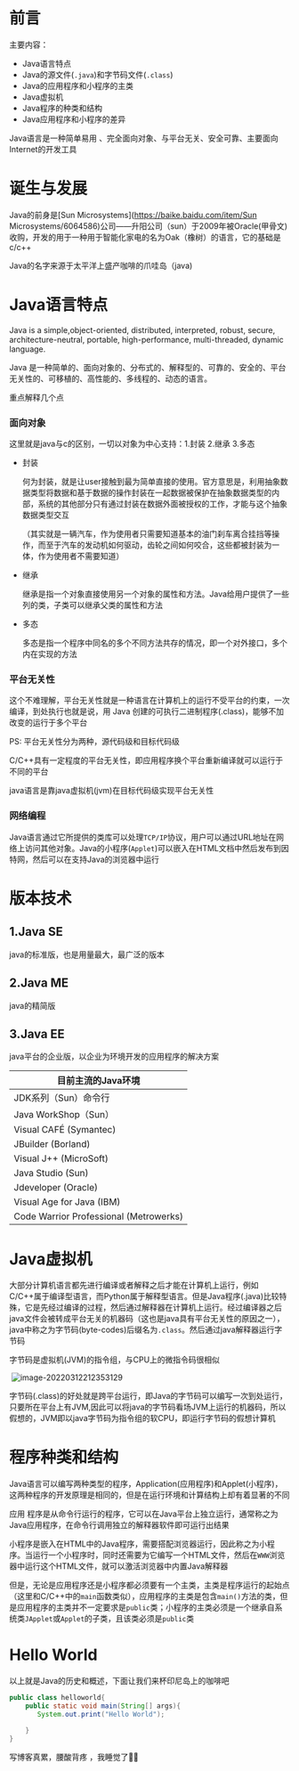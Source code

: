 # 前言

主要内容：

- Java语言特点
- Java的源文件(`.java`)和字节码文件(`.class`)
- Java的应用程序和小程序的主类
- Java虚拟机
- Java程序的种类和结构
- Java应用程序和小程序的差异

Java语言是一种简单易用 、完全面向对象、与平台无关、安全可靠、主要面向Internet的开发工具

# 诞生与发展

Java的前身是[Sun Microsystems](https://baike.baidu.com/item/Sun Microsystems/6064586)公司——升阳公司（sun）于2009年被Oracle(甲骨文)收购，开发的用于一种用于智能化家电的名为Oak（橡树）的语言，它的基础是c/c++

Java的名字来源于太平洋上盛产咖啡的爪哇岛（java)

# Java语言特点

Java is a simple,object-oriented, distributed, interpreted, robust, secure, architecture-neutral, portable, high-performance, multi-threaded, dynamic language.

Java 是一种简单的、面向对象的、分布式的、解释型的、可靠的、安全的、平台无关性的、可移植的、高性能的、多线程的、动态的语言。

重点解释几个点

### 面向对象

这里就是java与c的区别，一切以对象为中心支持：1.封装 2.继承 3.多态

- 封装

  何为封装，就是让user接触到最为简单直接的使用。官方意思是，利用抽象数据类型将数据和基于数据的操作封装在一起数据被保护在抽象数据类型的内部，系统的其他部分只有通过封装在数据外面被授权的工作，才能与这个抽象数据类型交互

  （其实就是一辆汽车，作为使用者只需要知道基本的油门刹车离合挂挡等操作，而至于汽车的发动机如何驱动，齿轮之间如何咬合，这些都被封装为一体，作为使用者不需要知道）

- 继承

  继承是指一个对象直接使用另一个对象的属性和方法。Java给用户提供了一些列的类，子类可以继承父类的属性和方法

- 多态

  多态是指一个程序中同名的多个不同方法共存的情况，即一个对外接口，多个内在实现的方法

### 平台无关性

这个不难理解，平台无关性就是一种语言在计算机上的运行不受平台的约束，一次编译，到处执行也就是说，用 Java 创建的可执行二进制程序(.class)，能够不加改变的运行于多个平台

PS: 平台无关性分为两种，源代码级和目标代码级

C/C++具有一定程度的平台无关性，即应用程序换个平台重新编译就可以运行于不同的平台

java语言是靠java虚拟机(jvm)在目标代码级实现平台无关性

### 网络编程

Java语言通过它所提供的类库可以处理`TCP/IP`协议，用户可以通过URL地址在网络上访问其他对象。Java的小程序(`Applet`)可以嵌入在HTML文档中然后发布到因特网，然后可以在支持Java的浏览器中运行

# 版本技术

##  1.Java SE

java的标准版，也是用量最大，最广泛的版本

## 2.Java ME

java的精简版

## 3.Java EE

java平台的企业版，以企业为环境开发的应用程序的解决方案



| 目前主流的Java环境         |
| --------------------------------------
| JDK系列（Sun）命令行  
| Java WorkShop（Sun）                   |
| Visual CAFÉ (Symantec)                 |
| JBuilder (Borland)                     |
| Visual  J++ (MicroSoft)                |
| Java  Studio (Sun)                     |
| Jdeveloper (Oracle)                    |
| Visual  Age  for  Java (IBM)           |
| Code Warrior Professional (Metrowerks) |

# Java虚拟机

大部分计算机语言都先进行编译或者解释之后才能在计算机上运行，例如C/C++属于编译型语言，而Python属于解释型语言。但是Java程序(.java)比较特殊，它是先经过编译的过程，然后通过解释器在计算机上运行。经过编译器之后java文件会被转成平台无关的机器码（这也是java具有平台无关性的原因之一），java中称之为字节码(byte-codes)后缀名为`.class`。然后通过java解释器运行字节码

字节码是虚拟机(JVM)的指令组，与CPU上的微指令码很相似

​         ![image-20220312212353129](https://s2.loli.net/2022/03/12/fYFSnXeWE4K7JmA.png)



字节码(.class)的好处就是跨平台运行，即Java的字节码可以编写一次到处运行，只要所在平台上有JVM,因此可以将java的字节码看场JVM上运行的机器码，所以假想的，JVM即以java字节码为指令组的软CPU，即运行字节码的假想计算机

# 程序种类和结构

Java语言可以编写两种类型的程序，Application(应用程序)和Applet(小程序)，这两种程序的开发原理是相同的，但是在运行环境和计算结构上却有着显著的不同

应用 程序是从命令行运行的程序，它可以在Java平台上独立运行，通常称之为Java应用程序，在命令行调用独立的解释器软件即可运行出结果

小程序是嵌入在HTML中的Java程序，需要搭配浏览器运行，因此称之为小程序。当运行一个小程序时，同时还需要为它编写一个HTML文件，然后在`WWW`浏览器中运行这个HTML文件，就可以激活浏览器中内置Java解释器

但是，无论是应用程序还是小程序都必须要有一个主类，主类是程序运行的起始点（这里和C/C++中的`main`函数类似），应用程序的主类是包含`main()`方法的类，但是应用程序的主类并不一定要求是`public`类；小程序的主类必须是一个继承自系统类`JApplet`或`Applet`的子类，且该类必须是`public`类

# Hello World

以上就是Java的历史和概述，下面让我们来杯印尼岛上的咖啡吧

```java
public class helloworld{
    public static void main(String[] args){
       System.out.print("Hello World");

    }
}
```

写博客真累，腰酸背疼 ，我睡觉了😮‍💨

